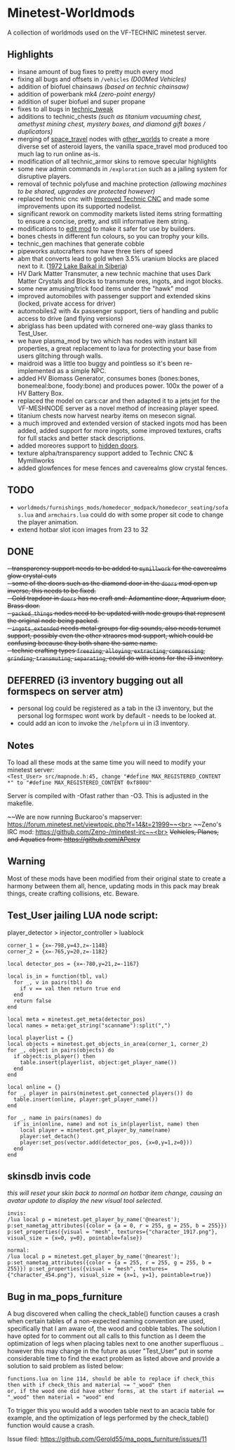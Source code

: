 # Minetest-Worldmods
A collection of worldmods used on the VF-TECHNIC minetest server.

## Highlights
- insane amount of bug fixes to pretty much every mod
- fixing all bugs and offsets in `/vehicles` _(D00Med Vehicles)_
- addition of biofuel chainsaws _(based on technic chainsaw)_
- addition of powerbank mk4 _(zero-point energy)_
- addition of super biofuel and super propane
- fixes to all bugs in [technic_tweak](https://forum.minetest.net/viewtopic.php?t=14510)
- additions to technic_chests _(such as titanium vacuuming chest, amethyst mining chest, mystery boxes, and diamond gift boxes / duplicators)_
- merging of [space_travel](https://forum.minetest.net/viewtopic.php?t=23455) nodes with [other_worlds](https://forum.minetest.net/viewtopic.php?t=16015) to create a more diverse set of asteroid layers, the vanilla space_travel mod produced too much lag to run online as-is.
- modification of all technic_armor skins to remove specular highlights
- some new admin commands in `/exploration` such as a jailing system for disruptive players.
- removal of technic polyfuse and machine protection _(allowing machines to be shared, upgrades are protected however)_
- replaced technic cnc with [Improved Technic CNC](https://content.minetest.net/packages/Emojiminetest/technic_cnc_improve/) and made some improvements upon its supported nodelist.
- significant rework on commodity markets listed items string formatting to ensure a concise, pretty, and still informative item string.
- modifications to [edit mod](https://github.com/mrbid/Minetest-Worldmods/tree/main/worldmods/edit) to make it safer for use by builders.
- bones chests in different fun colours, so you can trophy your kills.
- technic_gen machines that generate cobble
- pipeworks autocrafters now have three tiers of speed
- abm that converts lead to gold when 3.5% uranium blocks are placed next to it. ([1972 Lake Baikal in Siberia](http://www.chm.bris.ac.uk/webprojects2002/crabb/modern.html))
- HV Dark Matter Transmuter, a new technic machine that uses Dark Matter Crystals and Blocks to transmute ores, ingots, and ingot blocks.
- some new amusing/trick food items under the "hawk" mod
- improved automobiles with passenger support and extended skins (locked, private access for driver)
- automobiles2 with 4x passenger support, tiers of handling and public access to drive (and flying versions)
- abriglass has been updated with cornered one-way glass thanks to Test_User.
- we have plasma_mod by two which has nodes with instant kill properties, a great replacement to lava for protecting your base from users glitching through walls.
- maidroid was a little too buggy and pointless so it's been re-implemented as a simple NPC.
- added HV Biomass Generator, consumes bones (bones:bones, bonemeal:bone, foody:bone) and produces power. 100x the power of a HV Battery Box.
- replaced the model on cars:car and then adapted it to a jets:jet for the VF-MESHNODE server as a novel method of increasing player speed.
- titanium chests now harvest nearby items on mesecon signal.
- a much improved and extended version of stacked ingots mod has been added, added support for more ingots, some improved textures, crafts for full stacks and better stack descriptions.
- added moreores support to [hidden doors](https://forum.minetest.net/viewtopic.php?t=18294).
- texture alpha/transparency support added to Technic CNC & Mymillworks
- added glowfences for mese fences and caverealms glow crystal fences.


## TODO
- `worldmods/furnishings_mods/homedecor_modpack/homedecor_seating/sofas.lua` and `armchairs.lua` could do with some proper sit code to change the player animation.
- extend hotbar slot icon images from 23 to 32

## DONE
~~- transparency support needs to be added to `mymillwork` for the caverealms glow crystal cuts~~<br>
~~- some of the doors such as the diamond door in the `doors` mod open up inverse, this needs to be fixed.~~<br>
~~- Gold trapdoor in `doors` has no craft and: Adamantine door, Aquarium door, Brass door.~~<br>
~~- `packed_things` nodes need to be updated with node groups that represent the original node being packed.~~<br>
~~- `ingots_extended` needs metal groups for dig sounds, also needs terumet support, possibly even the other xtraores mod support, which could be confusing because they both share the same name.~~<br>
~~- technic crafting types `freezing`, `alloying`, `extracting`, `compressing`, `grinding`, `transmuting`, `separating`, could do with icons for the i3 inventory.~~

## DEFERRED (i3 inventory bugging out all formspecs on server atm)
- personal log could be registered as a tab in the i3 inventory, but the personal log formspec wont work by default - needs to be looked at.
- could add an icon to invoke the `/helpform` ui in i3 inventory.

## Notes
To load all these mods at the same time you will need to modify your minetest server:<br>
`<Test_User> src/mapnode.h:45, change "#define MAX_REGISTERED_CONTENT *" to "#define MAX_REGISTERED_CONTENT 0xf800U"`

Server is compiled with -Ofast rather than -O3. This is adjusted in the makefile.

~~We are now running Buckaroo's mapserver: https://forum.minetest.net/viewtopic.php?f=14&t=21999~~<br>
~~Zeno's IRC mod: https://github.com/Zeno-/minetest-irc~~<br>
~~Vehicles, Planes, and Aquatics from: https://github.com/APercy~~

## Warning
Most of these mods have been modified from their original state to create a harmony between them all, hence, updating mods in this pack may break things, create crafting collisions, etc. Beware.

## Test_User jailing LUA node script:
player_detector > injector_controller > luablock
```
corner_1 = {x=-798,y=43,z=-1148}
corner_2 = {x=-765,y=20,z=-1182}

local detector_pos = {x=-780,y=21,z=-1167}

local is_in = function(tbl, val)
  for _, v in pairs(tbl) do
    if v == val then return true end
  end
  return false
end

local meta = minetest.get_meta(detector_pos)
local names = meta:get_string("scanname"):split(",")

local playerlist = {}
local objects = minetest.get_objects_in_area(corner_1, corner_2)
for _, object in pairs(objects) do
  if object:is_player() then
    table.insert(playerlist, object:get_player_name())
  end
end

local online = {}
for _, player in pairs(minetest.get_connected_players()) do
  table.insert(online, player:get_player_name())
end

for _, name in pairs(names) do
  if is_in(online, name) and not is_in(playerlist, name) then
    local player = minetest.get_player_by_name(name)
    player:set_detach()
    player:set_pos(vector.add(detector_pos, {x=0,y=1,z=0}))
  end
end
```

## skinsdb invis code
_this will reset your skin back to normal on hotbar item change, causing an avatar update to display the new visual tool selected._
```
invis:
/lua local p = minetest.get_player_by_name('@nearest'); p:set_nametag_attributes({color = {a = 0, r = 255, g = 255, b = 255}}) p:set_properties({visual = "mesh", textures={"character_1917.png"}, visual_size = {x=0, y=0}, pointable=false})

normal:
/lua local p = minetest.get_player_by_name('@nearest'); p:set_nametag_attributes({color = {a = 255, r = 255, g = 255, b = 255}}) p:set_properties({visual = "mesh", textures={"character_454.png"}, visual_size = {x=1, y=1}, pointable=true})
```

## Bug in ma_pops_furniture
A bug discovered when calling the check_table() function causes a crash when certain tables of a non-expected naming convention are used, specifically that I am aware of, the wood and cobble tables. The solution I have opted for to comment out all calls to this function as I deem the optimization of legs when placing tables next to one another superfluous .. however this may change in the future as user "Test_User" put in some considerable time to find the exact problem as listed above and provide a solution to said problem as listed below:
```
functions.lua on line 114, should be able to replace if check_this then with if check_this and material ~= "_wood" then
or, if the wood one did have other forms, at the start if material == "_wood" then material = "wood" end
```
To trigger this you would add a wooden table next to an acacia table for example, and the optimization of legs performed by the check_table() function would cause a crash.

Issue filed: https://github.com/Gerold55/ma_pops_furniture/issues/11


